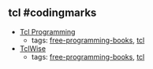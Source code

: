tcl #codingmarks 
---
* [Tcl Programming](https://en.wikibooks.org/wiki/Programming%3ATcl)
    * tags: [free-programming-books](../tags/free-programming-books.md), [tcl](../tags/tcl.md)
* [TclWise](http://www.invece.org/tclwise/index.html)
    * tags: [free-programming-books](../tags/free-programming-books.md), [tcl](../tags/tcl.md)
